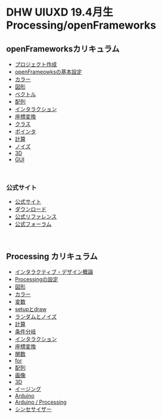# DHW UIUXD 19.4月生 Processing/openFrameworks



## openFrameworksカリキュラム

* [プロジェクト作成](docs/of/01_about.md)
* [openFrameowksの基本設定](docs/of/02_settings.md)
* [カラー](docs/of/03_color.md)
* [図形](docs/of/04_shape.md)
* [ベクトル](docs/of/07_vec.md)
* [配列](docs/of/08_array.md)
* [インタラクション](docs/of/05_interaction.md)
* [座標変換](docs/of/06_transform.md)
* [クラス](docs/of/09_class.md)
* [ポインタ](docs/of/11_C++_pointer.md)
* [計算](docs/of/07_math.md)
* [ノイズ](docs/of/10_noise.md)
* [3D](docs/of/12_3D.md)
* [GUI](docs/of/14_ofxGUI.md)

&nbsp;
&nbsp;


### 公式サイト
* [公式サイト](https://openframeworks.cc/)
* [ダウンロード](https://openframeworks.cc/ja/download/)
* [公式リファレンス](https://openframeworks.cc/ja/documentation/)
* [公式フォーラム](https://forum.openframeworks.cc/)

&nbsp;
&nbsp;


## Processing カリキュラム


* [インタラクティブ・デザイン概論](docs/00_interactive.md)
* [Processingの設定](docs/01_basic.md)
* [図形](docs/02_shape.md)
* [カラー](docs/03_color.md)
* [変数](docs/04_var.md)
* [setupとdraw](docs/05_setupdraw.md)
* [ランダムとノイズ](docs/06_randomnoise.md)
* [計算](docs/07_math.md)
* [条件分岐](docs/08_if.md)
* [インタラクション](docs/09_interaction.md)
* [座標変換](docs/10_transform.md)
* [関数](docs/11_function.md)
* [for](docs/12_for.md)
* [配列](docs/13_array.md)
* [画像](docs/14_image.md)
* [3D](docs/00_3d.md)
* [イージング](docs/15_easing.md)
* [Arduino](docs/17_arduino.md)
* [Arduino / Processing](docs/18_arduino_processing.md)
* [シンセサイザー](docs/19_synthesizer.md)